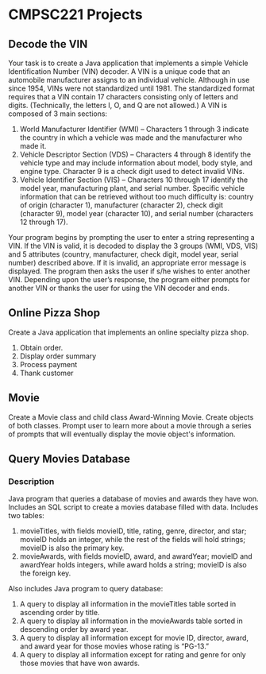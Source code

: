 # CMPSC221 Projects

## Decode the VIN

Your task is to create a Java application that implements a simple Vehicle Identification Number (VIN) decoder. A VIN is a unique code that an automobile manufacturer assigns to an individual vehicle. Although in use since 1954, VINs were not standardized until 1981. The standardized format requires that 
a VIN contain 17 characters consisting only of letters and digits. (Technically, the letters I, O, and Q are not allowed.) A VIN is composed of 3 main sections: 
1. World Manufacturer Identifier (WMI) – Characters 1 through 3 indicate the country in which a vehicle was made and the manufacturer who made it. 
2. Vehicle Descriptor Section (VDS) – Characters 4 through 8 identify the vehicle type and may include information about model, body style, and engine type. Character 9 is a check digit used to detect invalid VINs. 
3. Vehicle Identifier Section (VIS) – Characters 10 through 17 identify the model year, manufacturing plant, and serial number. 
Specific vehicle information that can be retrieved without too much difficulty is: country of origin (character 1), manufacturer (character 2), check digit (character 9), model year (character 10), and serial number (characters 12 through 17).  
 
Your program begins by prompting the user to enter a string representing a VIN. If the VIN is valid, it is decoded to display the 3 groups (WMI, VDS, VIS) and 5 attributes (country, manufacturer, check digit, model year, serial number) described above. If it is invalid, an appropriate error message is displayed. The program then asks the user if s/he wishes to enter another VIN. Depending upon the user’s response, the 
program either prompts for another VIN or thanks the user for using the VIN decoder and ends.

## Online Pizza Shop

Create a Java application that implements an online specialty pizza shop.
1. Obtain order.
2. Display order summary
3. Process payment
4. Thank customer


## Movie

Create a Movie class and child class Award-Winning Movie. Create objects of both classes. Prompt user to learn more about a movie through a series of prompts that will eventually display the movie object's information.

## Query Movies Database

### Description
Java program that queries a database of movies and awards they have won. Includes an SQL script to create a movies database filled with data.
Includes two tables:
1) movieTitles, with fields movieID, title, rating, genre, director, and star; movieID holds an integer, while the rest of the fields will hold strings; movieID is also the primary key.
2) movieAwards, with fields movieID, award, and awardYear; movieID and awardYear holds integers, while award holds a string; movieID is also the foreign key.

Also includes Java program to query database:

1. A query to display all information in the movieTitles table sorted in ascending order by title. 
2. A query to display all information in the movieAwards table sorted in descending order by award year. 
3. A query to display all information except for movie ID, director, award, and award year for those movies whose rating is “PG-13.” 
4. A query to display all information except for rating and genre for only those movies that have won awards.
